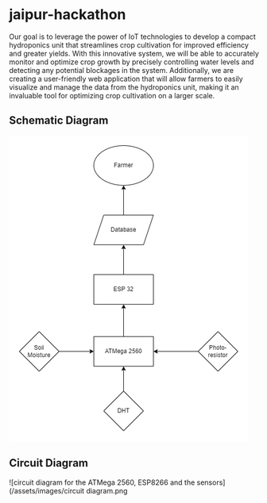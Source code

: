 # jaipur-hackathon
Our goal is to leverage the power of IoT technologies to develop a compact hydroponics unit that streamlines crop cultivation for improved efficiency and greater yields. With this innovative system, we will be able to accurately monitor and optimize crop growth by precisely controlling water levels and detecting any potential blockages in the system. Additionally, we are creating a user-friendly web application that will allow farmers to easily visualize and manage the data from the hydroponics unit, making it an invaluable tool for optimizing crop cultivation on a larger scale.

## Schematic Diagram
![Schematic diagram for the project](/assets/images/Schematic.png)

## Circuit Diagram
![circuit diagram for the ATMega 2560, ESP8266 and the sensors](/assets/images/circuit diagram.png
